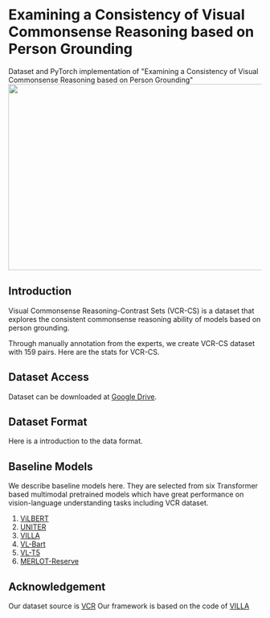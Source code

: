 # Examining a Consistency of Visual Commonsense Reasoning based on Person Grounding
Dataset and PyTorch implementation of "Examining a Consistency of Visual Commonsense Reasoning based on Person Grounding" 
<img src="https://github.com/Haena0320/vcr_pg_3/files/11562992/figure1.pdf"  width="700" height="370">


## Introduction
Visual Commonsense Reasoning-Contrast Sets (VCR-CS) is a dataset that explores the consistent commonsense reasoning ability of models based on person grounding.

Through manually annotation from the experts, we create VCR-CS dataset with 159 pairs. Here are the stats for VCR-CS.

## Dataset Access
Dataset can be downloaded at [Google Drive]().

## Dataset Format
Here is a introduction to the data format.


## Baseline Models
We describe baseline models here. 
They are selected from six Transformer based multimodal pretrained models which have great performance on vision-language understanding tasks including VCR dataset.
1. [ViLBERT](https://github.com/jiasenlu/vilbert_beta/tree/master)
2. [UNITER](https://github.com/ChenRocks/UNITER)
3. [VILLA](https://github.com/zhegan27/VILLA)
4. [VL-Bart](https://github.com/j-min/VL-T5/tree/main)
5. [VL-T5](https://github.com/j-min/VL-T5/tree/main)
6. [MERLOT-Reserve](https://github.com/rowanz/merlot_reserve/blob/main/README.md)

## Acknowledgement
Our dataset source is [VCR](https://github.com/rowanz/r2c/)
Our framework is based on the code of [VILLA](https://github.com/zhegan27/VILLA)

